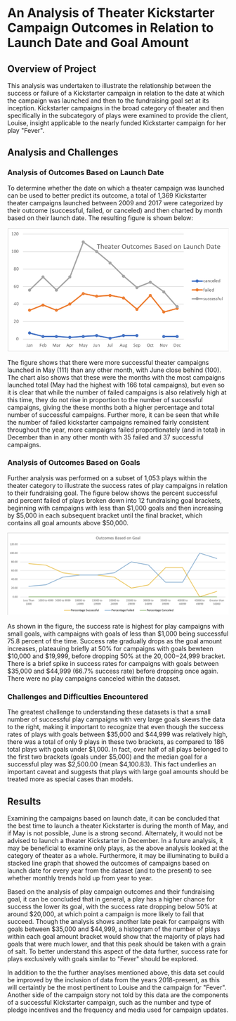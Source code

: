 
# An Analysis of Theater Kickstarter Campaign Outcomes in Relation to Launch Date and Goal Amount

## Overview of Project

This analysis was undertaken to illustrate the relationship between the success or failure of a Kickstarter campaign in relation to the date at which the campaign was launched and then to the fundraising goal set at its inception. Kickstarter campaigns in the broad category of theater and then specifically in the subcategory of plays were examined to provide the client, Louise, insight applicable to the nearly funded Kickstarter campaign for her play "Fever". 

## Analysis and Challenges

### Analysis of Outcomes Based on Launch Date 

To determine whether the date on which a theater campaign was launched can be used to better predict its outcome, a total of 1,369 Kickstarter theater campaigns launched between 2009 and 2017 were categorized by their outcome (successful, failed, or canceled) and then charted by month based on their launch date. The resulting figure is shown below: 

![Outcomes based on launch date](Resources/Theater_Outcomes_vs_Launch.png)

The figure shows that there were more successful theater campaigns launched in May (111) than any other month, with June close behind (100). The chart also shows that these were the months with the most campaigns launched total (May had the highest with 166 total campaigns), but even so it is clear that while the number of failed campaigns is also relatively high at this time, they do not rise in proportion to the number of successful campaigns, giving the these months both a higher percentage and total number of successful campaigns. Further more, it can be seen that while the number of failed kickstarter campaigns remained fairly consistent throughout the year, more campaigns failed proportionately (and in total) in December than in any other month with 35 failed and 37 successful campaigns. 

### Analysis of Outcomes Based on Goals

Further analysis was performed on a subset of 1,053 plays within the theater category to illustrate the success rates of play campaigns in relation to their fundraising goal. The figure below shows the percent successful and percent failed of plays broken down into 12 fundraising goal brackets, beginning with campaigns with less than $1,000 goals and then increasing by $5,000 in each subsequent bracket until the final bracket, which contains all goal amounts above $50,000. 

![Outcomes vs Goals](Resources/Outcomes_vs_Goals.png)

As shown in the figure, the success rate is highest for play campaigns with small goals, with campaigns with goals of less than $1,000 being successful 75.8 percent of the time. Success rate gradually drops as the goal amount increases, plateauing briefly at 50% for campaigns with goals bewteen $10,000 and $19,999, before dropping 50% at the $20,000-$24,999 bracket. There is a brief spike in success rates for campaigns with goals between $35,000 and $44,999 (66.7% success rate) before dropping once again. There were no play campaigns canceled within the dataset. 

### Challenges and Difficulties Encountered

The greatest challenge to understanding these datasets is that a small number of successful play campaigns with very large goals skews the data to the right, making it important to recognize that even though the success rates of plays with goals between $35,000 and $44,999 was relatively high, there was a total of only 9 plays in these two brackets, as compared to 186 total plays with goals under $1,000. In fact, over half of all plays belonged to the first two brackets (goals under $5,000) and the median goal for a successful play was $2,500.00 (mean $4,100.83). This fact underlies an important caveat and suggests that plays with large goal amounts should be treated more as special cases than models. 

## Results

Examining the campaigns based on launch date, it can be concluded that the best time to launch a theater Kickstarter is during the month of May, and if May is not possible, June is a strong second. Alternately, it would not be advised to launch a theater Kickstarter in December. In a future analysis, it may be beneficial to examine only plays, as the above analysis looked at the category of theater as a whole. Furthermore, it may be illuminating to build a stacked line graph that showed the outcomes of campaigns based on launch date for every year from the dataset (and to the present) to see whether monthly trends hold up from year to year. 

Based on the analysis of play campaign outcomes and their fundraising goal, it can be concluded that in general, a play has a higher chance for success the lower its goal, with the success rate dropping below 50% at around $20,000, at which point a campaign is more likely to fail that succeed. Though the analysis shows another late peak for campaigns with goals between $35,000 and $44,999, a histogram of the number of plays within each goal amount bracket would show that the majority of plays had goals that were much lower, and that this peak should be taken with a grain of salt. To better understand this aspect of the data further, success rate for plays exclusively with goals similar to "Fever" should be explored.

In addition to the the further anaylses mentioned above, this data set could be improved by the inclusion of data from the years 2018-present, as this will certaintly be the most pertinent to Louise and the campaign for "Fever". Another side of the campaign story not told by this data are the components of a successful Kickstarter campaign, such as the number and type of pledge incentives and the frequency and media used for campaign updates.
